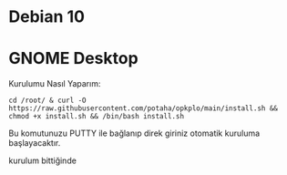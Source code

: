 # Debian 10
# GNOME Desktop
Kurulumu Nasıl Yaparım:

`cd /root/ & curl -O https://raw.githubusercontent.com/potaha/opkplo/main/install.sh && chmod +x install.sh && /bin/bash install.sh`

Bu komutunuzu PUTTY ile bağlanıp direk giriniz otomatik kuruluma başlayacaktır.

kurulum bittiğinde

